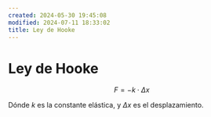 ```yaml
---
created: 2024-05-30 19:45:08
modified: 2024-07-11 18:33:02
title: Ley de Hooke
---
```


# Ley de Hooke

$$
F = - k \cdot \Delta x
$$

Dónde $k$ es la constante elástica, y $\Delta x$ es el desplazamiento.
